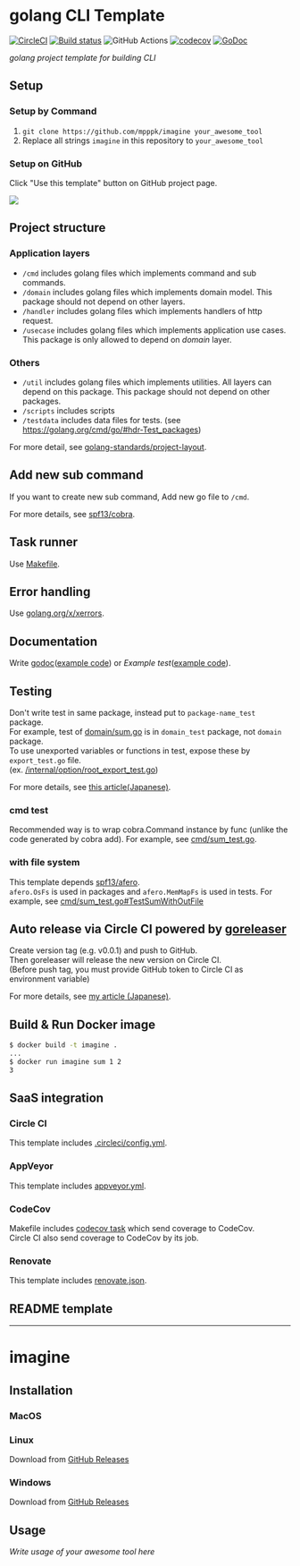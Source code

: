 # golang CLI Template
[![CircleCI](https://circleci.com/gh/mpppk/imagine.svg?style=svg)](https://circleci.com/gh/mpppk/imagine)
[![Build status](https://ci.appveyor.com/api/projects/status/qv1fyq6fm8ni4cne?svg=true)](https://ci.appveyor.com/project/mpppk/imagine)
![GitHub Actions](https://github.com/mpppk/imagine/workflows/Go/badge.svg)
[![codecov](https://codecov.io/gh/mpppk/imagine/branch/master/graph/badge.svg)](https://codecov.io/gh/mpppk/imagine)
[![GoDoc](https://godoc.org/github.com/mpppk/imagine?status.svg)](https://godoc.org/github.com/mpppk/imagine)

*golang project template for building CLI*

## Setup
### Setup by Command
1. `git clone https://github.com/mpppk/imagine your_awesome_tool`
1. Replace all strings `imagine` in this repository to `your_awesome_tool`

### Setup on GitHub
Click "Use this template" button on GitHub project page.

![](https://github.com/mpppk/imagine/wiki/images/template-button.png)

## Project structure
### Application layers
* `/cmd` includes golang files which implements command and sub commands.
* `/domain` includes golang files which implements domain model. This package should not depend on other layers.
* `/handler` includes golang files which implements handlers of http request.
* `/usecase` includes golang files which implements application use cases. This package is only allowed to depend on *domain* layer.

### Others
* `/util` includes golang files which implements utilities. All layers can depend on this package. This package should not depend on other packages.
* `/scripts` includes scripts
* `/testdata` includes data files for tests. (see https://golang.org/cmd/go/#hdr-Test_packages)

For more detail, see [golang-standards/project-layout](https://github.com/golang-standards/project-layout).

## Add new sub command
If you want to create new sub command, Add new go file to `/cmd`.

For more details, see [spf13/cobra](https://github.com/spf13/cobra).

## Task runner
Use [Makefile](https://github.com/mpppk/imagine/blob/master/Makefile).

## Error handling
Use [golang.org/x/xerrors](https://godoc.org/golang.org/x/xerrors).

## Documentation
Write [godoc](https://blog.golang.org/godoc-documenting-go-code)([example code](https://github.com/mpppk/imagine/blob/master/pkg/sum/sum.go#L9))
 or *Example test*([example code](https://github.com/mpppk/imagine/blob/master/pkg/sum/sum_test.go#L13-L18https://github.com/mpppk/imagine/blob/master/pkg/sum/sum_test.go#L13-L18)).

## Testing
Don't write test in same package, instead put to `package-name_test` package.  
For example, test of [domain/sum.go](https://github.com/mpppk/imagine/blob/master/domain/sum_test.go) is in `domain_test` package, not `domain` package.  
To use unexported variables or functions in test, expose these by `export_test.go` file.  
(ex. [/internal/option/root_export_test.go](https://github.com/mpppk/imagine/blob/master/internal/option/root_export_test.go))

For more details, see [this article(Japanese)](https://tech.mercari.com/entry/2018/08/08/080000).

### cmd test
Recommended way is to wrap cobra.Command instance by func (unlike the code generated by cobra add).
For example, see [cmd/sum_test.go](https://github.com/mpppk/imagine/blob/master/cmd/sum_test.go).

### with file system
This template depends [spf13/afero](https://github.com/spf13/afero).  
`afero.OsFs` is used in packages and `afero.MemMapFs` is used in tests.
For example, see [cmd/sum_test.go#TestSumWithOutFile](https://github.com/mpppk/imagine/blob/master/cmd/sum_test.go)

## Auto release via Circle CI powered by [goreleaser](https://github.com/goreleaser/goreleaser)
Create version tag (e.g. v0.0.1) and push to GitHub.  
Then goreleaser will release the new version on Circle CI.  
(Before push tag, you must provide GitHub token to Circle CI as environment variable)

For more details, see [my article (Japanese)](https://qiita.com/mpppk/items/ab328356ca14938a1208).

## Build & Run Docker image

```bash
$ docker build -t imagine .
...
$ docker run imagine sum 1 2
3
```

## SaaS integration
### Circle CI
This template includes [.circleci/config.yml](https://github.com/mpppk/imagine/blob/master/.circleci/config.yml).

### AppVeyor
This template includes [appveyor.yml](https://github.com/mpppk/imagine/blob/master/appveyor.yml).

### CodeCov
Makefile includes [codecov task](https://github.com/mpppk/imagine/blob/master/Makefile) which send coverage to CodeCov.  
Circle CI also send coverage to CodeCov by its job.

### Renovate
This template includes [renovate.json](https://github.com/mpppk/imagine/blob/master/renovate.json).

## README template

--------

# imagine

## Installation

### MacOS

### Linux
Download from [GitHub Releases](https://github.com/mpppk/imagine/releases)

### Windows
Download from [GitHub Releases](https://github.com/mpppk/imagine/releases)

## Usage

*Write usage of your awesome tool here*

